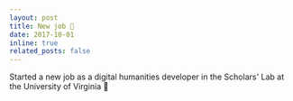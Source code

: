 ```yaml
---
layout: post
title: New job 🎉
date: 2017-10-01
inline: true
related_posts: false
---
```

Started a new job as a digital humanities developer in the Scholars' Lab at the University of Virginia 🎉